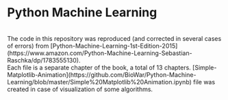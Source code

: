 # Python Machine Learning
<br>
  The code in this repository was reproduced (and corrected in several cases of errors) from [Python-Machine-Learning-1st-Edition-2015](https://www.amazon.com/Python-Machine-Learning-Sebastian-Raschka/dp/1783555130).
<br>
  Each file is a separate chapter of the book, a total of 13 chapters. [Simple-Matplotlib-Animation](https://github.com/BioWar/Python-Machine-Learning/blob/master/Simple%20Matplotlib%20Animation.ipynb) file was created in case of visualization of some algorithms.
